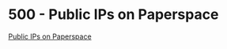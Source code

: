 # 500 - Public IPs on Paperspace



[Public IPs on Paperspace](https://console.paperspace.com/teu1osqtk/ips)
